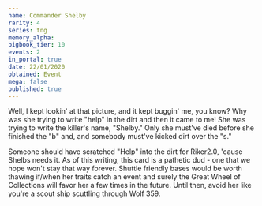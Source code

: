 ```yaml
---
name: Commander Shelby
rarity: 4
series: tng
memory_alpha:
bigbook_tier: 10
events: 2
in_portal: true
date: 22/01/2020
obtained: Event
mega: false
published: true
---
```


Well, I kept lookin' at that picture, and it kept buggin' me, you know?  Why was she trying to write "help" in the dirt and then it came to me! She was trying to write the killer's name, "Shelby."  Only she must've died before she finished the "b" and, and somebody must've kicked dirt over the "s."

Someone should have scratched "Help" into the dirt for Riker2.0, 'cause Shelbs needs it. As of this writing, this card is a pathetic dud - one that we hope won't stay that way forever. Shuttle friendly bases would be worth thawing if/when her traits catch an event and surely the Great Wheel of Collections will favor her a few times in the future. Until then, avoid her like you're a scout ship scuttling through Wolf 359.
